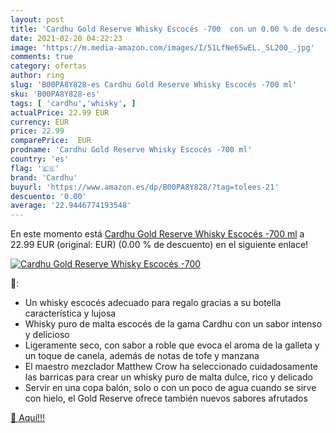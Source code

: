```yaml
---
layout: post
title: 'Cardhu Gold Reserve Whisky Escocés -700  con un 0.00 % de descuento'
date: 2021-02-20 04:22:23
image: 'https://m.media-amazon.com/images/I/51LfNe65wEL._SL200_.jpg'
comments: true
category: ofertas
author: ring
slug: 'B00PA8Y828-es Cardhu Gold Reserve Whisky Escocés -700 ml'
sku: 'B00PA8Y828-es'
tags: [ 'cardhu','whisky', ]
actualPrice: 22.99 EUR
currency: EUR
price: 22.99
comparePrice:  EUR
prodname: 'Cardhu Gold Reserve Whisky Escocés -700 ml'
country: 'es'
flag: '🇪🇸'
brand: 'Cardhu'
buyurl: 'https://www.amazon.es/dp/B00PA8Y828/?tag=tolees-21'
descuento: '0.00'
average: '22.9446774193548'
---
```


En este momento está [Cardhu Gold Reserve Whisky Escocés -700 ml](https://www.amazon.es/dp/B00PA8Y828/?tag=tolees-21) a 22.99 EUR (original:  EUR) (0.00 %  de descuento) en el siguiente enlace!

[![Cardhu Gold Reserve Whisky Escocés -700 ](https://m.media-amazon.com/images/I/51LfNe65wEL._SL200_.jpg)](https://www.amazon.es/dp/B00PA8Y828/?tag=tolees-21)

🔎:

- Un whisky escocés adecuado para regalo gracias a su botella característica y lujosa
- Whisky puro de malta escocés de la gama Cardhu con un sabor intenso y delicioso
- Ligeramente seco, con sabor a roble que evoca el aroma de la galleta y un toque de canela, además de notas de tofe y manzana
- El maestro mezclador Matthew Crow ha seleccionado cuidadosamente las barricas para crear un whisky puro de malta dulce, rico y delicado
- Servir en una copa balón, solo o con un poco de agua cuando se sirve con hielo, el Gold Reserve ofrece también nuevos sabores afrutados

[🛒 Aquí!!!](https://www.amazon.es/dp/B00PA8Y828/?tag=tolees-21)
